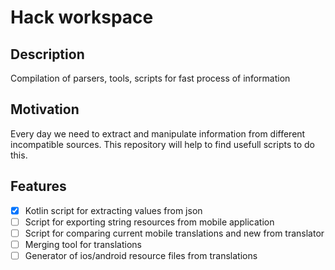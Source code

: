 # Hack workspace

## Description

Compilation of parsers, tools, scripts for fast process of information

## Motivation

Every day we need to extract and manipulate information from different incompatible sources. This repository will help to find usefull scripts to do this.

## Features

- [X] Kotlin script for extracting values from json
- [ ] Script for exporting string resources from mobile application
- [ ] Script for comparing current mobile translations and new from translator
- [ ] Merging tool for translations 
- [ ] Generator of ios/android resource files from translations
